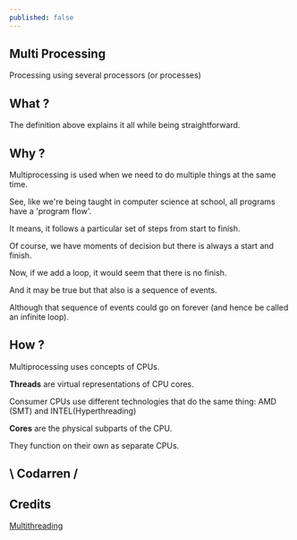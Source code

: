 ```yaml
---
published: false
---
```

## Multi Processing
Processing using several processors (or processes)

## What ?

The definition above explains it all while being straightforward.

## Why ?

Multiprocessing is used when we need to do multiple things at the same time.

See, like we're being taught in computer science at school, all programs have a 'program flow'.

It means, it follows a particular set of steps from start to finish.

Of course, we have moments of decision but there is always a start and finish.


Now, if we add a loop, it would seem that there is no finish.

And it may be true but that also is a sequence of events.

Although that sequence of events could go on forever (and hence be called an infinite loop).

## How ?
Multiprocessing uses concepts of CPUs.

**Threads** are virtual representations of CPU cores.

Consumer CPUs use different technologies that do the same thing: AMD (SMT) and INTEL(Hyperthreading)

**Cores** are the physical subparts of the CPU.

They function on their own as separate CPUs.

## \ Codarren /
## Credits
[Multithreading](https://www.tomshardware.com/reviews/cpu-computing-thread-definition,5765.html)